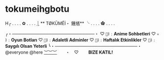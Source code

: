 # tokumeihgbotu

H╭      .       .       .       .       ✿       .       .       .       .
[┊](  https://discord.com/invite/eGTyr35Jt8 )                 ** TØKŬMÊİ・ 鍾馗** 
╰      .       .       .       .       ✿       .       .       .       .

╭・───────────────────────────・
♡ `👻`꒱﹕**Anime Sohbetleri**
♡ `💀`꒱﹕**Oyun Botları**
♡ `🖤`꒱﹕**Adaletli Adminler**
♡ `👾`꒱﹕**Haftalık Etkinlikler**
♡ `🦴`꒱﹕**Saygılı Olsan Yeterli**
╰・───────────────────────────・
@everyone @here 
[︶︶︶]( https://cdn.discordapp.com/attachments/1203685479191416912/1226266006045851678/AddText_04-06-11.23.01.jpg?ex=66242436&is=6611af36&hm=01023d54adf10ec9ab072dcd030c4cb5250d907555e50dd0f8cc53d3c09f4e1b& )  ・ ♡   **BIZE KATIL!**
